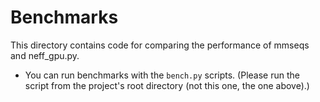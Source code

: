 # Benchmarks

This directory contains code for comparing the performance of mmseqs and neff_gpu.py.

* You can run benchmarks with the `bench.py` scripts. (Please run the script from the project's root directory (not this one, the one above).)
